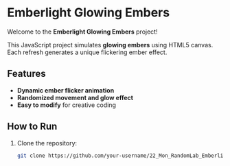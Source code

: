 # Emberlight Glowing Embers

Welcome to the **Emberlight Glowing Embers** project!

This JavaScript project simulates **glowing embers** using HTML5 canvas. Each refresh generates a unique flickering ember effect.

## Features
- **Dynamic ember flicker animation**
- **Randomized movement and glow effect**
- **Easy to modify** for creative coding

## How to Run

1. Clone the repository:
   ```bash
   git clone https://github.com/your-username/22_Mon_RandomLab_Emberlight.git
